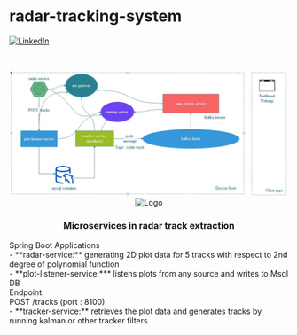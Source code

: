 # radar-tracking-system
[linkedin-shield]: https://img.shields.io/badge/-LinkedIn-black.svg?style=flat-square&logo=linkedin&colorB=555
[linkedin-url]: https://linkedin.com/in/boraciner
[![LinkedIn][linkedin-shield]][linkedin-url]



<!-- PROJECT LOGO -->
<br />
<p align="center">
    <img src="assets/sys.jpeg" alt="Logo">
    <img src="https://cdn.pixabay.com/animation/2022/11/13/04/07/04-07-28-574_512.gif" alt="Logo" width="300" height="300">
    <h3 align="center">Microservices in radar track extraction</h3>
<p>
    Spring Boot Applications
    <br />
-   **radar-service:** generating 2D plot data for 5 tracks with respect to 2nd degree of polynomial function<br />
-   **plot-listener-service:*** listens plots from any source and writes to Msql DB<br />
Endpoint:<br />
POST /tracks (port : 8100)<br />
-   **tracker-service:** retrieves the plot data and generates tracks by running kalman or other tracker filters<br />

  </p>
</p>
